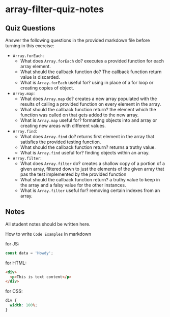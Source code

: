# array-filter-quiz-notes

## Quiz Questions

Answer the following questions in the provided markdown file before turning in this exercise:

- `Array.forEach`:
  - What does `Array.forEach` do?
    executes a provided function for each array element.
  - What should the callback function do?
    The callback function return value is discarded.
  - What is `Array.forEach` useful for?
    using in place of a for loop or creating copies of object.
- `Array.map`:
  - What does `Array.map` do?
    creates a new array populated with the results of calling a provided function on every element in the array.
  - What should the callback function return?
    the element which the function was called on that gets added to the new array.
  - What is `Array.map` useful for?
    formatting objects into and array or creating new areas with different values.
- `Array.find`:
  - What does `Array.find` do?
    returns first element in the array that satisfies the provided testing function.
  - What should the callback function return?
    returns a truthy value.
  - What is `Array.find` useful for?
    finding objects within an array.
- `Array.filter`:
  - What does `Array.filter` do?
    creates a shallow copy of a portion of a given array, filtered down to just the elements of the given array that pas the test implemented by the provided function
  - What should the callback function return?
    a truthy value to keep in the array and a falsy value for the other instances.
  - What is `Array.filter` useful for?
    removing certain indexes from an array.

## Notes

All student notes should be written here.

How to write `Code Examples` in markdown

for JS:

```javascript
const data = 'Howdy';
```

for HTML:

```html
<div>
  <p>This is text content</p>
</div>
```

for CSS:

```css
div {
  width: 100%;
}
```

